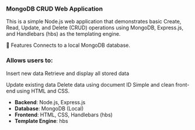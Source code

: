 ### MongoDB CRUD Web Application

This is a simple Node.js web application that demonstrates basic Create, Read, Update, and Delete (CRUD) operations using MongoDB, Express.js, and Handlebars (hbs) as the templating engine.

📌 Features
Connects to a local MongoDB database.

### Allows users to:

Insert new data
Retrieve and display all stored data

Update existing data
Delete data using document ID
Simple and clean front-end using HTML and CSS.

- **Backend**: Node.js, Express.js
- **Database**: MongoDB (Local)
- **Frontend**: HTML, CSS, Handlebars (hbs)
- **Template Engine**: hbs










